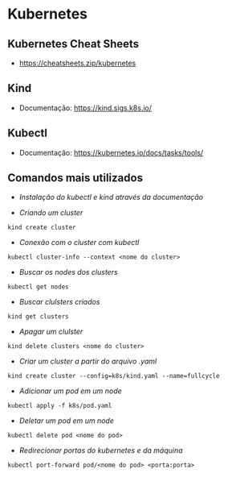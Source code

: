 # Kubernetes

## Kubernetes Cheat Sheets

- https://cheatsheets.zip/kubernetes

## Kind

- Documentação: https://kind.sigs.k8s.io/

## Kubectl

- Documentação: https://kubernetes.io/docs/tasks/tools/

## Comandos mais utilizados

- *Instalação do kubectl e kind através da documentação*

- *Criando um cluster*

```kind create cluster```

- *Conexão com o cluster com kubectl*

```kubectl cluster-info --context <nome do cluster>```

- *Buscar os nodes dos clusters*

```kubectl get nodes```

- *Buscar clulsters criados*

```kind get clusters```

- *Apagar um clulster*

```kind delete clusters <nome do cluster>```

- *Criar um cluster a partir do arquivo .yaml*

```kind create cluster --config=k8s/kind.yaml --name=fullcycle```

- *Adicionar um pod em um node*

```kubectl apply -f k8s/pod.yaml```

- *Deletar um pod em um node*

```kubectl delete pod <nome do pod>```

- *Redirecionar portas do kubernetes e da máquina*

```kubectl port-forward pod/<nome do pod> <porta:porta>```